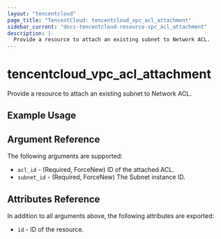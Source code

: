 ```yaml
---
layout: "tencentcloud"
page_title: "TencentCloud: tencentcloud_vpc_acl_attachment"
sidebar_current: "docs-tencentcloud-resource-vpc_acl_attachment"
description: |-
  Provide a resource to attach an existing subnet to Network ACL.
---
```


# tencentcloud_vpc_acl_attachment

Provide a resource to attach an existing subnet to Network ACL.

## Example Usage



## Argument Reference

The following arguments are supported:

* `acl_id` - (Required, ForceNew) ID of the attached ACL.
* `subnet_id` - (Required, ForceNew) The Subnet instance ID.

## Attributes Reference

In addition to all arguments above, the following attributes are exported:

* `id` - ID of the resource.



